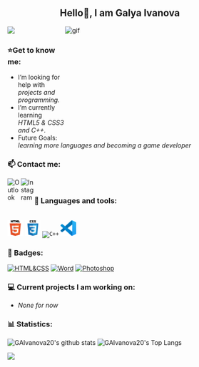 <h2 align = "center">Hello👋, I am Galya Ivanova</h2>

<img src="https://user-images.githubusercontent.com/73097560/115834477-dbab4500-a447-11eb-908a-139a6edaec5c.gif">

<img align="right" height="250" width="375" alt="gif" src="https://64.media.tumblr.com/dabcf9b26ecfe8f515c628f27f4050c6/0e6a3f3759d4cea9-91/s640x960/e155ad4fbd2b8cf3cf857c0cd8d2f6fb01b5c23d.gif"/>

### ⭐️Get to know me:
- I’m looking for help with *projects and programming.*
- I’m currently learning *HTML5 & CSS3 and C++.*
- Future Goals: *learning more languages and becoming a game developer*

### 📫 Contact me:
<a href = "mailto:gaivanova20@codingburgas.bg"><img align="left" alt="Outlook" width="30px" src="https://www.shareicon.net/data/2048x2048/2016/07/13/606188_outlook_2048x2048.png"/></a>
<a href = "https://www.instagram.com/sunshinebeep123 "><img align="left" alt="Instagram" width="30px" src="https://cdn.jsdelivr.net/npm/simple-icons@v3/icons/instagram.svg" /></a>
<br>

### 🌱 Languages and tools:
<br>
<code><img alt="HTML5" width="35px" src="https://raw.githubusercontent.com/github/explore/80688e429a7d4ef2fca1e82350fe8e3517d3494d/topics/html/html.png" ></code>
<code><img alt="CSS3" width="35px" src="https://raw.githubusercontent.com/github/explore/80688e429a7d4ef2fca1e82350fe8e3517d3494d/topics/css/css.png" ></code>
<code><img alt="C++" width="35px" src="https://brandslogos.com/wp-content/uploads/thumbs/c-logo-vector.svg" ></code>
<code><img alt="Visual Studio Code" width="35px" src="https://raw.githubusercontent.com/github/explore/80688e429a7d4ef2fca1e82350fe8e3517d3494d/topics/visual-studio-code/visual-studio-code.png"></code>

### 🏅 Badges:
<a href = "https://www.credly.com/earner/earned/badge/9ef7bd88-d091-4ab2-808b-230a3cffbd36"><img alt="HTML&CSS" width="75px" src="https://images.credly.com/size/680x680/images/241488f4-9110-41aa-804e-51a8f8ba430d/MTA-Introduction_to_Programming_Using_HTML_and_CSS-600x600.png" ></a>
<a href = "https://www.credly.com/earner/earned/badge/d0e35c3d-7087-42e6-aec1-15fd37d326c7"><img alt="Word" width="75px" src="https://images.credly.com/size/680x680/images/fd092703-61db-4e9f-9c7c-2211d44ca87d/MOS_Word.png" ></a>
<a href = "https://www.credly.com/earner/earned/badge/043848bb-8b40-4f1e-9cdd-d5c68c30d1da"><img alt="Photoshop" width="75px" src="https://images.credly.com/size/680x680/images/002ad9b8-519d-4771-8d15-f5953a1e695f/Photoshop_Badge.png" ></a>

### 💻 Current projects I am working on:
- *None for now*

### 📊 Statistics:
![GAIvanova20's github stats](https://github-readme-stats.vercel.app/api?username=GAIvanova20&show_icons=true&theme=blueberry)
![GAIvanova20's Top Langs](https://github-readme-stats.vercel.app/api/top-langs/?username=GAIvanova20&theme=blueberry&layout=compact)

<img src="https://user-images.githubusercontent.com/73097560/115834477-dbab4500-a447-11eb-908a-139a6edaec5c.gif">
